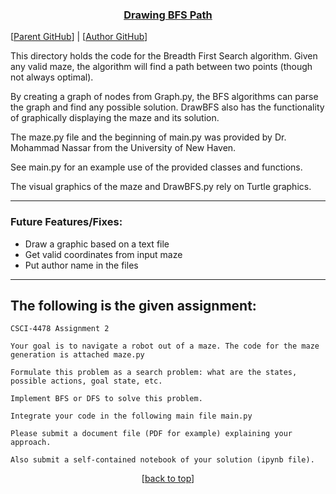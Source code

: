 <a name="readme-top"></a>

<h3 align="center"> <b><u>Drawing BFS Path</u></b> </h3> 

[[Parent GitHub](https://github.com/hoodieman0/AI-Algorithms)] |
 [[Author GitHub](https://github.com/hoodieman0)]

This directory holds the code for the Breadth First Search algorithm. Given any valid maze, the algorithm will find a path between two points (though not always optimal). 

By creating a graph of nodes from Graph.py, the BFS algorithms can parse the graph and find any possible solution. DrawBFS also has the functionality of graphically displaying the maze and its solution.

The maze.py file and the beginning of main.py was provided by Dr. Mohammad Nassar from the University of New Haven.

See main.py for an example use of the provided classes and functions.

The visual graphics of the maze and DrawBFS.py rely on Turtle graphics.


----------------------------

### Future Features/Fixes:
* Draw a graphic based on a text file
* Get valid coordinates from input maze
* Put author name in the files

----------------------------

## The following is the given assignment:

```
CSCI-4478 Assignment 2

Your goal is to navigate a robot out of a maze. The code for the maze generation is attached maze.py

Formulate this problem as a search problem: what are the states, possible actions, goal state, etc. 

Implement BFS or DFS to solve this problem. 

Integrate your code in the following main file main.py 

Please submit a document file (PDF for example) explaining your approach.

Also submit a self-contained notebook of your solution (ipynb file). 
```

<p align="center">[<a href="#readme-top">back to top</a>]</p>

<!---
Use shields.io for cool headers
--->